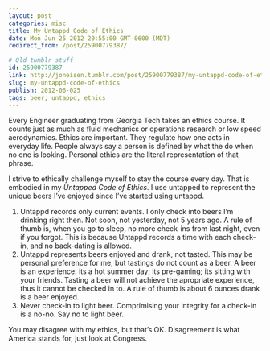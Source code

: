 ```yaml
---
layout: post
categories: misc
title: My Untappd Code of Ethics
date: Mon Jun 25 2012 20:55:00 GMT-0600 (MDT)
redirect_from: /post/25900779387/

# Old tumblr stuff
id: 25900779387
link: http://joneisen.tumblr.com/post/25900779387/my-untappd-code-of-ethics
slug: my-untappd-code-of-ethics
publish: 2012-06-025
tags: beer, untappd, ethics
---
```



Every Engineer graduating from Georgia Tech takes an ethics course. It counts just as much as fluid mechanics or operations research or low speed aerodynamics. Ethics are important. They regulate how one acts in everyday life. People always say a person is defined by what the do when no one is looking. Personal ethics are the literal representation of that phrase.

I strive to ethically challenge myself to stay the course every day. That is embodied in my *Untapped Code of Ethics*. I use untapped to represent the unique beers I’ve enjoyed since I’ve started using untappd.

1.  Untappd records only current events. I only check into beers I’m
    drinking right then. Not soon, not yesterday, not 5 years ago. A
    rule of thumb is, when you go to sleep, no more check-ins from last
    night, even if you forgot. This is because Untappd records a time
    with each check-in, and no back-dating is allowed.
2.  Untappd represents beers enjoyed and drank, not tasted. This may be
    personal preference for me, but tastings do not count as a beer. A
    beer is an experience: its a hot summer day; its pre-gaming; its
    sitting with your friends. Tasting a beer will not achieve the
    apropriate experience, thus it cannot be checked in to. A rule of
    thumb is about 6 ounces drank is a beer enjoyed.
3.  Never check-in to light beer. Comprimising your integrity for a
    check-in is a no-no. Say no to light beer.

You may disagree with my ethics, but that’s OK. Disagreement is what America stands for, just look at Congress.
